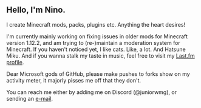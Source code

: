 ## Hello, I'm Nino.
I create Minecraft mods, packs, plugins etc. Anything the heart desires!

I'm currently mainly working on fixing issues in older mods for Minecraft version 1.12.2, and am trying to (re-)maintain a moderation system for Minecraft.
If you haven't noticed yet, I like cats. Like, a lot. And Hatsune Miku. And if you wanna stalk my taste in music, feel free to visit my [Last.fm profile](https://last.fm/user/juniorwmg).

Dear Microsoft gods of GitHub, please make pushes to forks show on my activity meter, it majorly pisses me off that they don't.

You can reach me either by adding me on Discord (@juniorwmg), or sending an [e-mail](mailto:juniorwmg@lolcatz.de?subject=Contact%20via%20GitHub).


<!--
**JuniorWolfgamingDE/JuniorWolfgamingDE** is a ✨ _special_ ✨ repository because its `README.md` (this file) appears on your GitHub profile.

Here are some ideas to get you started:

- 🔭 I’m currently working on ...
- 🌱 I’m currently learning ...
- 👯 I’m looking to collaborate on ...
- 🤔 I’m looking for help with ...
- 💬 Ask me about ...
- 📫 How to reach me: ...
- 😄 Pronouns: ...
- ⚡ Fun fact: ...
-->
